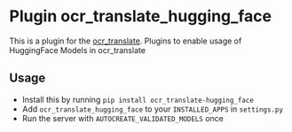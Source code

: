 # Plugin ocr_translate_hugging_face

This is a plugin for the [ocr_translate](https://github.com/Crivella/ocr_translate).
Plugins to enable usage of HuggingFace Models in ocr_translate

## Usage

- Install this by running `pip install ocr_translate-hugging_face`
- Add `ocr_translate_hugging_face` to your `INSTALLED_APPS` in `settings.py`
- Run the server with `AUTOCREATE_VALIDATED_MODELS` once
